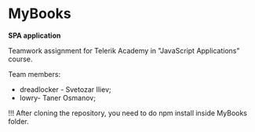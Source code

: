 # MyBooks

**SPA application**

Teamwork assignment for Telerik Academy in "JavaScript Applications" course.

Team members:

 * dreadlocker - Svetozar Iliev;
 * lowry- Taner Osmanov;
 
 !!! After cloning the repository, you need to do npm install inside MyBooks folder.
